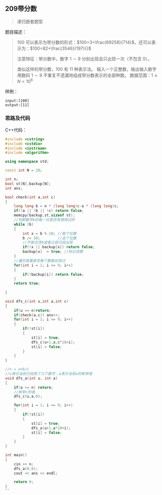 <!--
 * @Description: 
 * @Author: fengxb
 * @Date: 2022-02-17 11:41:53
 * @LastEditor: fengxb
 * @LastEditTime: 2022-02-18 17:21:23
-->

## 209带分数

> 递归嵌套题型

题目描述：
> $100$ 可以表示为带分数的形式：$100=3+\frac{69258}{714}$，还可以表示为：$100=82+\frac{3546}{197}{}$
>
> 注意特征：带分数中，数字 $1∼9$ 分别出现且只出现一次（不包含 $0$）。
>
> 类似这样的带分数，$100$ 有 $11$ 种表示法。
> 输入一个正整数，输出输入数字用数码 $1∼9$ 不重复不遗漏地组成带分数表示的全部种数。
> 数据范围：$1 \leq N < 10^6$

样例：

```text
input:[100]
output:[11]
```

### 思路及代码

C++代码：

```C++
#include <cstring>
#include <cstdio>
#include <iostream>
#include <algorithm>

using namespace std;

const int N = 20;

int n;
bool st[N],backup[N];
int ans;

bool check(int a,int c)
{
    long long b = n * (long long)c-a * (long long)c;
    if(!a || !b || !c) return false;
    memcpy(backup,st,sizeof st);
    //判断数字b的每一位是否有使用过的
    while (b)
    {
        int x = b % 10; //取个位数
        b /= 10;        //去个位数
        //不能包含0或者之前已经出现
        if(!x || backup[x]) return false;
        backup[x]  = true; //标记该数
    }
    //遍历查看是否每个数都出现过
    for(int i = 1; i <= 9; i++)
    {
        if(!backup[i]) return false;
    }
    return true;
    
}

void dfs_c(int u,int a,int c)
{
    if(u == n)return;
    if(check(a,c)) ans++;
    for(int i = 1; i <= 9; i++)
    {
        if(!st[i])
        {
            st[i] = true;
            dfs_c(u+1,a,c*10+i);
            st[i] = false;
        }
    }
}

//n = a+b/c
//u表示当前已经用了几个数字，a表示当前a的枚举值
void dfs_a(int u, int a)
{
    if(a >= n) return;
    //枚举c的值
    dfs_c(u,a,0);

    for(int i = 1; i <= 9; i++)
    {
        if(!st[i])
        {
            st[i] = true;
            dfs_a(u+1,a*10+i);
            st[i] = false;
        }
    }
}

int main()
{
    cin >> n;
    dfs_a(0,0);
    cout << ans << endl;

    return 0;
}
``
